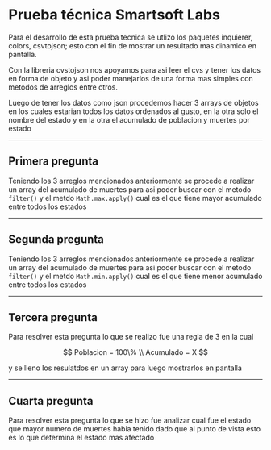 # Prueba técnica Smartsoft Labs

Para el desarrollo de esta prueba tecnica se utlizo los paquetes inquierer, colors, csvtojson; esto con el fin de mostrar un resultado mas dinamico en pantalla. 

Con la libreria cvstojson nos apoyamos para asi leer el cvs y tener los datos en forma de objeto y asi poder manejarlos de una forma mas simples con metodos de arreglos entre otros. 

Luego de tener los datos como json procedemos hacer 3 arrays de objetos en los cuales estarian todos los datos ordenados al gusto, en la otra solo el nombre del estado y en la otra el acumulado de poblacion y muertes por estado

---

## Primera pregunta

Teniendo los 3 arreglos mencionados anteriormente se procede a realizar un array del acumulado de muertes para asi poder buscar con el metodo `filter()` y el metdo `Math.max.apply()` cual es el que tiene mayor acumulado entre todos los estados

---

## Segunda pregunta

Teniendo los 3 arreglos mencionados anteriormente se procede a realizar un array del acumulado de muertes para asi poder buscar con el metodo `filter()` y el metdo `Math.min.apply()` cual es el que tiene menor acumulado entre todos los estados

---

## Tercera pregunta


Para resolver esta pregunta lo que se realizo fue una regla de 3 en la cual 

$$
Poblacion = 100\%  \\
Acumulado = X
$$

y se lleno los resulatdos en un array para luego mostrarlos en pantalla

---

## Cuarta pregunta

Para resolver esta pregunta lo que se hizo fue analizar cual fue el estado que mayor numero de muertes habia tenido dado que al punto de vista esto es lo que determina el estado mas afectado